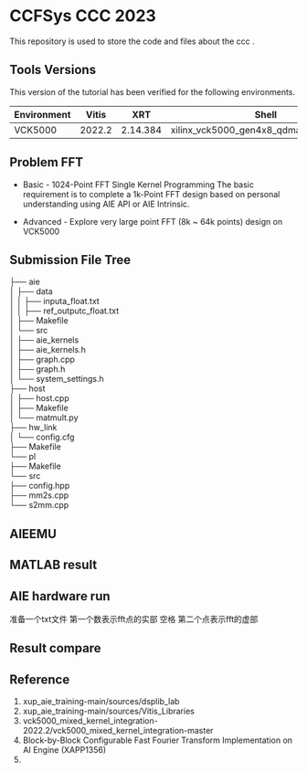# CCFSys CCC 2023
This repository is used to store the code and files about the ccc .

## Tools Versions  

This version of the tutorial has been verified for the following environments. 

| Environment  | Vitis   |    XRT   | Shell | Notes |
|--------------|---------|----------|-------|-------|
| VCK5000      | 2022.2  | 2.14.384  | xilinx_vck5000_gen4x8_qdma_2_202220_1|  |  

## Problem FFT  
- Basic - 1024-Point FFT Single Kernel Programming
 The basic requirement is to complete a 1k-Point FFT design based on personal understanding using AIE API or AIE Intrinsic.
 
- Advanced - Explore very large point FFT (8k ~ 64k points) design on VCK5000

## Submission File Tree  
├── aie  
│&nbsp;├── data  
│   │   ├── inputa_float.txt  
│   │   ├── ref_outputc_float.txt  
│   ├── Makefile  
│   └── src  
│       ├── aie_kernels  
│       ├── aie_kernels.h  
│       ├── graph.cpp  
│       ├── graph.h  
│       └── system_settings.h  
├── host  
│   ├── host.cpp  
│   ├── Makefile  
│   └── matmult.py  
├── hw_link  
│   └── config.cfg  
├── Makefile  
└── pl  
    ├── Makefile  
    └── src  
        ├── config.hpp  
        ├── mm2s.cpp  
        └── s2mm.cpp  
 
## AIEEMU  



## MATLAB result  

## AIE hardware run  
准备一个txt文件 第一个数表示fft点的实部 空格 第二个点表示fft的虚部
## Result compare  

## Reference  
1. xup_aie_training-main/sources/dsplib_lab
2. xup_aie_training-main/sources/Vitis_Libraries
3. vck5000_mixed_kernel_integration-2022.2/vck5000_mixed_kernel_integration-master
4. Block-by-Block Configurable Fast Fourier Transform Implementation on AI Engine (XAPP1356)
5. 
